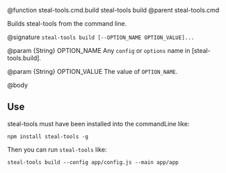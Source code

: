 @function steal-tools.cmd.build steal-tools build
@parent steal-tools.cmd 

Builds steal-tools from the command line.

@signature `steal-tools build [--OPTION_NAME OPTION_VALUE]...`

@param {String} OPTION_NAME Any `config` or `options` name in [steal-tools.build].

@param {String} OPTION_VALUE The value of `OPTION_NAME`.

@body

## Use

steal-tools must have been installed into the commandLine like:

    npm install steal-tools -g
    
Then you can run `steal-tools` like:

    steal-tools build --config app/config.js --main app/app
